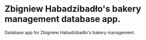 # Zbigniew Habadzibadło's bakery management database app.
Database app for Zbigniew Habadzibadło's bakery management.
